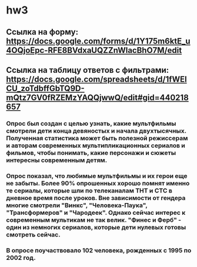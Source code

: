 # hw3
## Ссылка на форму: https://docs.google.com/forms/d/1Y175m6ktE_u4OQjoEpc-RFE8BVdxaUQZZnWlacBhO7M/edit 
## Ссылка на таблицу ответов с фильтрами: https://docs.google.com/spreadsheets/d/1fWElCU_zoTdbffGbTQ9D-mQtz7GV0fRZEMzYAQQjwwQ/edit#gid=440218657

### Опрос был создан с целью узнать, какие мультфильмы смотрели дети конца девяностых и начала двухтысячных. Полученная статистика может быть полезной режиссерам и авторам современных мультипликационных сериалов и фильмов, чтобы понимать, какие персонажи и сюжеты интересны современным детям.

### Опрос показал, что любимые мультфильмы и их герои еще не забыты. Более 90% опрошенных хорошо помнят именно те сериалы, которые шли по телеканалам ТНТ и СТС в дневное время после уроков. Вне зависимости от гендера многие смотрели "Винкс", "Человека-Паука", "Трансформеров" и "Чародеек". Однако сейчас интерес к современным мультикам не так велик. "Финес и Ферб" - один из немногих сериалов, которые дети нулевых готовы смотреть сейчас.

### В опросе поучаствовало 102 человека, рожденных с 1995 по 2002 год.

